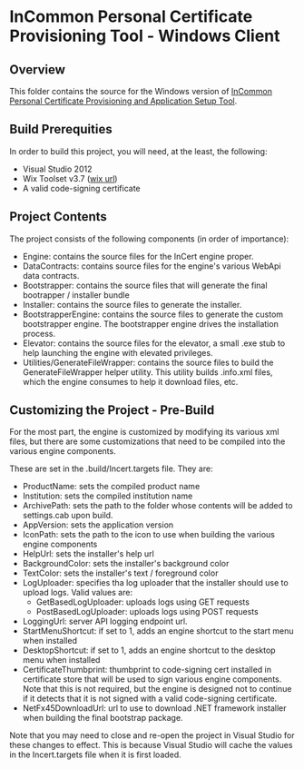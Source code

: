 InCommon Personal Certificate Provisioning Tool - Windows Client
================================================================

Overview
--------
This folder contains the source for the Windows version of [InCommon Personal Certificate Provisioning and Application Setup Tool](https://spaces.internet2.edu/x/f66KAQ).

Build Prerequities
---
In order to build this project, you will need, at the least, the following:

- Visual Studio 2012
- Wix Toolset v3.7 ([wix url](http://wix.codeplex.com/releases/view/99514 "WiX Toolset download"))
- A valid code-signing certificate

Project Contents
---
The project consists of the following components (in order of importance):

- Engine: contains the source files for the InCert engine proper.
- DataContracts: contains source files for the engine's various WebApi data contracts.
- Bootstrapper: contains the source files that will generate the final bootrapper / installer bundle
- Installer: contains the source files to generate the installer.
- BootstrapperEngine: contains the source files to generate the custom bootstrapper engine.  The bootstrapper engine drives the installation process.
- Elevator: contains the source files for the elevator, a small .exe stub to help launching the engine with elevated privileges.
- Utilities/GenerateFileWrapper: contains the source files to build the GenerateFileWrapper helper utility.  This utility builds .info.xml files, which the engine consumes to help it download files, etc.

Customizing the Project - Pre-Build
---
For the most part, the engine is customized by modifying its various xml files, but there are some customizations that need to be compiled into the various engine components.

These are set in the .build/Incert.targets file.  They are:

- ProductName: sets the compiled product name
- Institution: sets the compiled institution name
- ArchivePath: sets the path to the folder whose contents will be added to settings.cab upon build.
- AppVersion: sets the application version
- IconPath: sets the path to the icon to use when building the various engine components
- HelpUrl: sets the installer's help url
- BackgroundColor: sets the installer's background color
- TextColor: sets the installer's text / foreground color
- LogUploader: specifies tha log uploader that the installer should use to upload logs.  Valid values are:
    - GetBasedLogUploader: uploads logs using GET requests
    - PostBasedLogUploader: uploads logs using POST requests
- LoggingUrl: server API logging endpoint url.
- StartMenuShortcut: if set to 1, adds an engine shortcut to the start menu when installed
- DesktopShortcut: if set to 1, adds an engine shortcut to the desktop menu when installed
- CertificateThumbprint: thumbprint to code-signing cert installed in certificate store that will be used to sign various engine components. Note that this is not required, but the engine is designed not to continue if it detects that it is not signed with a valid code-signing certificate.
- NetFx45DownloadUrl: url to use to download .NET framework installer when building the final bootstrap package.

Note that you may need to close and re-open the project in Visual Studio for these changes to effect.  This is because Visual Studio will cache the values in the Incert.targets file when it is first loaded.
